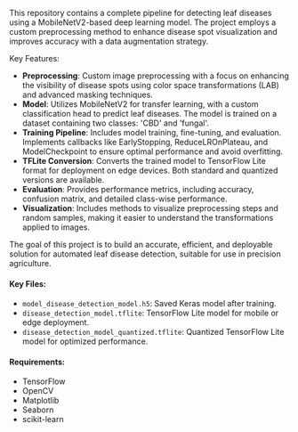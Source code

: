 
This repository contains a complete pipeline for detecting leaf diseases using a MobileNetV2-based deep learning model. The project employs a custom preprocessing method to enhance disease spot visualization and improves accuracy with a data augmentation strategy.

Key Features:
- **Preprocessing**: Custom image preprocessing with a focus on enhancing the visibility of disease spots using color space transformations (LAB) and advanced masking techniques.
- **Model**: Utilizes MobileNetV2 for transfer learning, with a custom classification head to predict leaf diseases. The model is trained on a dataset containing two classes: 'CBD' and 'fungal'.
- **Training Pipeline**: Includes model training, fine-tuning, and evaluation. Implements callbacks like EarlyStopping, ReduceLROnPlateau, and ModelCheckpoint to ensure optimal performance and avoid overfitting.
- **TFLite Conversion**: Converts the trained model to TensorFlow Lite format for deployment on edge devices. Both standard and quantized versions are available.
- **Evaluation**: Provides performance metrics, including accuracy, confusion matrix, and detailed class-wise performance.
- **Visualization**: Includes methods to visualize preprocessing steps and random samples, making it easier to understand the transformations applied to images.

The goal of this project is to build an accurate, efficient, and deployable solution for automated leaf disease detection, suitable for use in precision agriculture.

#### Key Files:
- `model_disease_detection_model.h5`: Saved Keras model after training.
- `disease_detection_model.tflite`: TensorFlow Lite model for mobile or edge deployment.
- `disease_detection_model_quantized.tflite`: Quantized TensorFlow Lite model for optimized performance.

#### Requirements:
- TensorFlow
- OpenCV
- Matplotlib
- Seaborn
- scikit-learn

